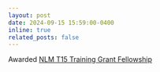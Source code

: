 ```yaml
---
layout: post
date: 2024-09-15 15:59:00-0400
inline: true
related_posts: false
---
```


Awarded [NLM T15 Training Grant Fellowship](https://dbmi.ucsd.edu/education/nlm-fellowship.html)